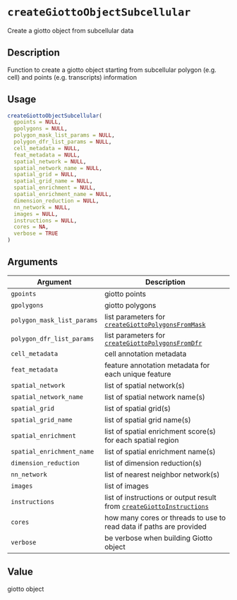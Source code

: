 # `createGiottoObjectSubcellular`

Create a giotto object from subcellular data


## Description

Function to create a giotto object starting from subcellular polygon (e.g. cell) and points (e.g. transcripts) information


## Usage

```r
createGiottoObjectSubcellular(
  gpoints = NULL,
  gpolygons = NULL,
  polygon_mask_list_params = NULL,
  polygon_dfr_list_params = NULL,
  cell_metadata = NULL,
  feat_metadata = NULL,
  spatial_network = NULL,
  spatial_network_name = NULL,
  spatial_grid = NULL,
  spatial_grid_name = NULL,
  spatial_enrichment = NULL,
  spatial_enrichment_name = NULL,
  dimension_reduction = NULL,
  nn_network = NULL,
  images = NULL,
  instructions = NULL,
  cores = NA,
  verbose = TRUE
)
```


## Arguments

Argument      |Description
------------- |----------------
`gpoints`     |     giotto points
`gpolygons`     |     giotto polygons
`polygon_mask_list_params`     |     list parameters for [`createGiottoPolygonsFromMask`](#creategiottopolygonsfrommask)
`polygon_dfr_list_params`     |     list parameters for [`createGiottoPolygonsFromDfr`](#creategiottopolygonsfromdfr)
`cell_metadata`     |     cell annotation metadata
`feat_metadata`     |     feature annotation metadata for each unique feature
`spatial_network`     |     list of spatial network(s)
`spatial_network_name`     |     list of spatial network name(s)
`spatial_grid`     |     list of spatial grid(s)
`spatial_grid_name`     |     list of spatial grid name(s)
`spatial_enrichment`     |     list of spatial enrichment score(s) for each spatial region
`spatial_enrichment_name`     |     list of spatial enrichment name(s)
`dimension_reduction`     |     list of dimension reduction(s)
`nn_network`     |     list of nearest neighbor network(s)
`images`     |     list of images
`instructions`     |     list of instructions or output result from [`createGiottoInstructions`](#creategiottoinstructions)
`cores`     |     how many cores or threads to use to read data if paths are provided
`verbose`     |     be verbose when building Giotto object


## Value

giotto object


